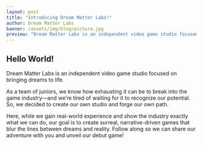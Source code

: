 ```yaml
---
layout: post
title: "Introducing Dream Matter Labs!"
author: Dream Matter Labs
banner: /assets/img/blog/picture.jpg
preview: "Dream Matter Labs is an independent video game studio focused on bringing dreams to life."
---
```

<h2 class="post-heading">Hello World!</h2>

Dream Matter Labs is an independent video game studio focused on bringing dreams to life. 

As a team of juniors, we know how exhausting it can be to break into the game industry—and we’re tired of waiting for it to recognize our potential. So, we decided to create our own studio and forge our own path.

Here, while we gain real-world experience and show the industry exactly what we can do, our goal is to create surreal, narrative-driven games that blur the lines between dreams and reality. Follow along so we can share our adventure with you and unveil our debut game!